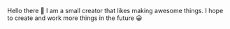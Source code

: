 Hello there 👋
I am a small creator that likes making awesome things.
I hope to create and work more things in the future 😀
